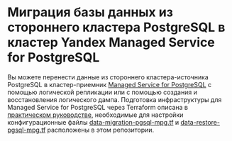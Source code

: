 # Миграция базы данных из стороннего кластера PostgreSQL в кластер Yandex Managed Service for PostgreSQL

Вы можете перенести данные из стороннего кластера-источника PostgreSQL в кластер-приемник [Managed Service for PostgreSQL](https://yandex.cloud/ru/docs/managed-postgresql) с помощью логической репликации или с помощью создания и восстановления логического дампа. Подготовка инфраструктуры для Managed Service for PostgreSQL через Terraform описана в [практическом руководстве](https://yandex.cloud/ru/docs/tutorials/dataplatform/postgresql-data-migration), необходимые для настройки конфигурационные файлы [data-migration-pgsql-mpg.tf](data-migration-pgsql-mpg.tf) и [data-restore-pgsql-mpg.tf](data-restore-pgsql-mpg.tf) расположены в этом репозитории.

